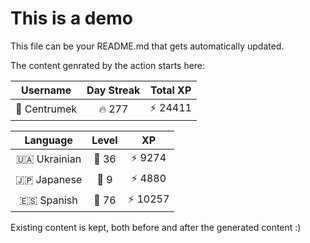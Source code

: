 # This is a demo

This file can be your README.md that gets automatically updated.

The content genrated by the action starts here:

<!--START_SECTION:duolingoStats-->
<!-- Automatically generated with https://github.com/centrumek/duolingo-readme-stats-->

| Username | Day Streak | Total XP |
|:---:|:---:|:---:|
| 👤 Centrumek | 🔥 277 | ⚡ 24411 |

| Language | Level | XP |
|:---:|:---:|:---:|
| 🇺🇦 Ukrainian | 👑 36 | ⚡ 9274 |
| 🇯🇵 Japanese | 👑 9 | ⚡ 4880 |
| 🇪🇸 Spanish | 👑 76 | ⚡ 10257 |

<!--END_SECTION:duolingoStats-->

Existing content is kept, both before and after the generated content :)
